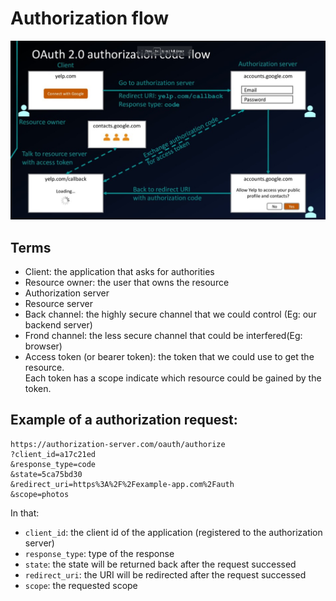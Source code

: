 # Authorization flow

![authorization-flow](../img/authorization_flow.jpg)

## Terms

* Client: the application that asks for authorities
* Resource owner: the user that owns the resource
* Authorization server
* Resource server
* Back channel: the highly secure channel that we could control (Eg: our backend server) 
* Frond channel: the less secure channel that could be interfered(Eg: browser)
* Access token (or bearer token): the token that we could use to get the resource.  
 Each token has a scope indicate which resource could be gained by the token.

## Example of a authorization request:

```http request
https://authorization-server.com/oauth/authorize
?client_id=a17c21ed
&response_type=code
&state=5ca75bd30
&redirect_uri=https%3A%2F%2Fexample-app.com%2Fauth
&scope=photos
```

In that:

* `client_id`: the client id of the application (registered to the authorization server)
* `response_type`: type of the response
* `state`: the state will be returned back after the request successed
* `redirect_uri`: the URI will be redirected after the request successed
* `scope`: the requested scope
